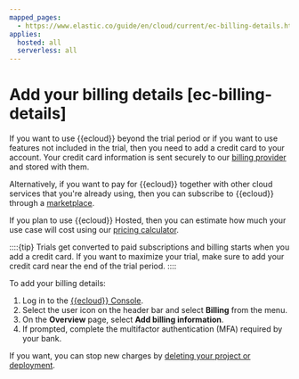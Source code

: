 ```yaml
---
mapped_pages:
  - https://www.elastic.co/guide/en/cloud/current/ec-billing-details.html
applies:
  hosted: all
  serverless: all
---
```


# Add your billing details [ec-billing-details]

If you want to use {{ecloud}} beyond the trial period or if you want to use features not included in the trial, then you need to add a credit card to your account. Your credit card information is sent securely to our [billing provider](http://recurly.com/security) and stored with them.

Alternatively, if you want to pay for {{ecloud}} together with other cloud services that you're already using, then you can subscribe to {{ecloud}} through a [marketplace](/deploy-manage/deploy/elastic-cloud/subscribe-from-marketplace.md).

If you plan to use {{ecloud}} Hosted, then you can estimate how much your use case will cost using our [pricing calculator](https://www.elastic.co/cloud/elasticsearch-service/pricing). 

::::{tip} 
Trials get converted to paid subscriptions and billing starts when you add a credit card. If you want to maximize your trial, make sure to add your credit card near the end of the trial period.
::::

To add your billing details:

1. Log in to the [{{ecloud}} Console](https://cloud.elastic.co?page=docs&placement=docs-body).
2. Select the user icon on the header bar and select **Billing** from the menu.
3. On the **Overview** page, select **Add billing information**.
4. If prompted, complete the multifactor authentication (MFA) required by your bank.

If you want, you can stop new charges by [deleting your project or deployment](/deploy-manage/uninstall/delete-a-cloud-deployment.md).